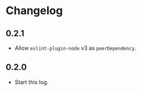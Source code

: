 # Changelog

## 0.2.1

- Allow `eslint-plugin-node` v3 as `peerDependency`.

## 0.2.0

- Start this log.
